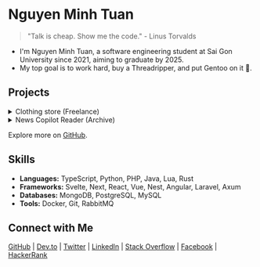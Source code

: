 # Nguyen Minh Tuan

> "Talk is cheap. Show me the code." - Linus Torvalds

- I'm Nguyen Minh Tuan, a software engineering student at Sai Gon University since 2021, aiming to graduate by 2025.
- My top goal is to work hard, buy a Threadripper, and put Gentoo on it 💯.

## Projects

<details>
  <summary>Clothing store (Freelance)</summary>

  An online clothing store built using modern web technologies for a fast, and responsive shopping experience.
  - **Website:** [Hinstore](https://hinstore.vn)
  - **Tech:** Next, TRPC, MySQL
  - **Role:** Full-stack development
  - **Duration:** Oct 2024 - Oct 2024
</details>
<details>
  <summary>News Copilot Reader (Archive)</summary>
  
  A news website with an AI Copilot to write and suggest news. Trains a GPT-2 model using a news corpus.
  - **Repo:** [News Copilot Reader](https://github.com/tnowad/news-copilot-reader)
  - **Tech:** Sveltekit, Flask, SQLite
  - **Role:** Full-stack development, Natural Language Processing (NLP), API integration
  - **Duration:** Mar 2024 - Apr 2024
</details>

Explore more on [GitHub](https://github.com/tnowad?tab=repositories).

## Skills

- **Languages:** TypeScript, Python, PHP, Java, Lua, Rust
- **Frameworks:** Svelte, Next, React, Vue, Nest, Angular, Laravel, Axum
- **Databases:** MongoDB, PostgreSQL, MySQL
- **Tools:** Docker, Git, RabbitMQ

## Connect with Me

[GitHub](https://github.com/tnowad) | [Dev.to](https://dev.to/tnowad) | [Twitter](https://twitter.com/tnowad_t) | [LinkedIn](https://linkedin.com/in/tnowad) | [Stack Overflow](https://stackoverflow.com/users/20390656) | [Facebook](https://fb.com/tnowad) | [HackerRank](https://www.hackerrank.com/tnowad)
